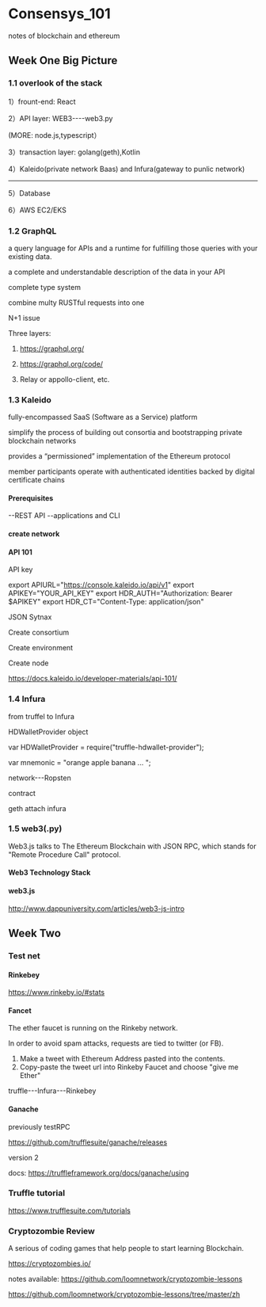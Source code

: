 # Consensys_101
notes of blockchain and ethereum

## Week One Big Picture
### 1.1 overlook of the stack 
1）frount-end: React

2）API layer: WEB3----web3.py

(MORE: node.js,typescript）

3）transaction layer: golang(geth),Kotlin

4）Kaleido(private network Baas) and Infura(gateway to punlic network)

----

5）Database

6）AWS EC2/EKS

### 1.2 GraphQL
a query language for APIs and a runtime for fulfilling those queries with your existing data.

a complete and understandable description of the data in your API

complete type system

combine multy RUSTful requests into one

N+1 issue

Three layers:
1) https://graphql.org/

2) https://graphql.org/code/ 

3) Relay or appollo-client, etc.


### 1.3 Kaleido


 fully-encompassed SaaS (Software as a Service) platform 
 
 
 simplify the process of building out consortia and bootstrapping private blockchain networks
 
 
 provides a “permissioned” implementation of the Ethereum protocol
 
 member participants operate with authenticated identities backed by digital certificate chains
 
 #### Prerequisites
 
 --REST API 
 --applications and CLI
 
 #### create network
 
####  API 101

API key

export APIURL="https://console.kaleido.io/api/v1"
export APIKEY="YOUR_API_KEY"
export HDR_AUTH="Authorization: Bearer $APIKEY"
export HDR_CT="Content-Type: application/json"

JSON Sytnax

Create consortium

Create environment

Create node

https://docs.kaleido.io/developer-materials/api-101/

 
### 1.4 Infura

from truffel to Infura

HDWalletProvider object

var HDWalletProvider = require("truffle-hdwallet-provider");

var mnemonic = "orange apple banana ... ";

network---Ropsten

contract

geth attach infura









### 1.5 web3(.py)


Web3.js talks to The Ethereum Blockchain with JSON RPC, which stands for "Remote Procedure Call" protocol.


#### Web3 Technology Stack

#### web3.js

http://www.dappuniversity.com/articles/web3-js-intro


## Week Two

### Test net
#### Rinkebey

https://www.rinkeby.io/#stats

#### Fancet

The ether faucet is running on the Rinkeby network.

In order to avoid spam attacks, requests are tied to twitter (or FB).

1) Make a tweet with Ethereum Address pasted into the contents.
2) Copy-paste the tweet url into Rinkeby Faucet and choose "give me Ether"

truffle---Infura---Rinkebey

#### Ganache

previously testRPC

https://github.com/trufflesuite/ganache/releases

version 2

docs: https://truffleframework.org/docs/ganache/using

### Truffle tutorial

https://www.trufflesuite.com/tutorials


### Cryptozombie Review


A serious of coding games that help people to start learning Blockchain.

https://cryptozombies.io/

notes available:
https://github.com/loomnetwork/cryptozombie-lessons

https://github.com/loomnetwork/cryptozombie-lessons/tree/master/zh

